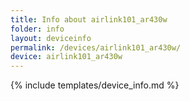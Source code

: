 ```yaml
---
title: Info about airlink101_ar430w
folder: info
layout: deviceinfo
permalink: /devices/airlink101_ar430w/
device: airlink101_ar430w
---
```

{% include templates/device_info.md %}

